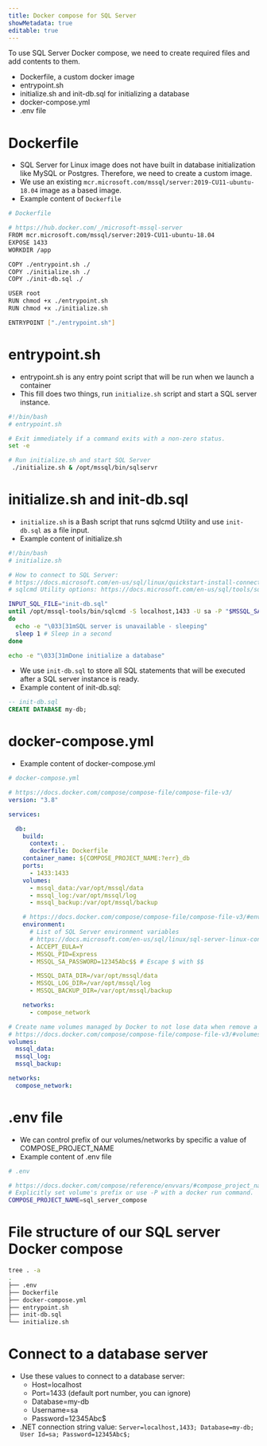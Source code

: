 ```yaml
---
title: Docker compose for SQL Server
showMetadata: true
editable: true
---
```


To use SQL Server Docker compose, we need to create required files and add contents to them.
- Dockerfile, a custom docker image
- entrypoint.sh
- initialize.sh and init-db.sql for initializing a database
- docker-compose.yml
- .env file

# Dockerfile
- SQL Server for Linux image does not have built in database initialization like MySQL or Postgres. Therefore, we need to create a custom image.
- We use an existing `mcr.microsoft.com/mssql/server:2019-CU11-ubuntu-18.04` image as a based image.
- Example content of `Dockerfile`
```sh
# Dockerfile

# https://hub.docker.com/_/microsoft-mssql-server
FROM mcr.microsoft.com/mssql/server:2019-CU11-ubuntu-18.04
EXPOSE 1433
WORKDIR /app

COPY ./entrypoint.sh ./
COPY ./initialize.sh ./
COPY ./init-db.sql ./

USER root
RUN chmod +x ./entrypoint.sh
RUN chmod +x ./initialize.sh

ENTRYPOINT ["./entrypoint.sh"]

```

# entrypoint.sh
- entrypoint.sh is any entry point script that will be run when we launch a container
- This fill does two things, run `initialize.sh` script and start a SQL server instance.
```sh
#!/bin/bash
# entrypoint.sh

# Exit immediately if a command exits with a non-zero status.
set -e

# Run initialize.sh and start SQL Server
 ./initialize.sh & /opt/mssql/bin/sqlservr
 ```

# initialize.sh and init-db.sql
- `initialize.sh` is a Bash script that runs sqlcmd Utility and use `init-db.sql` as a file input.
- Example content of initialize.sh
```sh
#!/bin/bash
# initialize.sh

# How to connect to SQL Server:
# https://docs.microsoft.com/en-us/sql/linux/quickstart-install-connect-docker?view=sql-server-ver15&pivots=cs1-bash#connect-to-sql-server
# sqlcmd Utility options: https://docs.microsoft.com/en-us/sql/tools/sqlcmd-utility?view=sql-server-ver15#syntax

INPUT_SQL_FILE="init-db.sql"
until /opt/mssql-tools/bin/sqlcmd -S localhost,1433 -U sa -P "$MSSQL_SA_PASSWORD" -i $INPUT_SQL_FILE > /dev/null 2>&1
do
  echo -e "\033[31mSQL server is unavailable - sleeping"
  sleep 1 # Sleep in a second
done

echo -e "\033[31mDone initialize a database"

```

- We use `init-db.sql` to store all SQL statements that will be executed after a SQL server instance is ready.
- Example content of init-db.sql:
```sql
-- init-db.sql
CREATE DATABASE my-db;

```

# docker-compose.yml
- Example content of docker-compose.yml
```yml
# docker-compose.yml

# https://docs.docker.com/compose/compose-file/compose-file-v3/
version: "3.8"

services:

  db:
    build:
      context: .
      dockerfile: Dockerfile
    container_name: ${COMPOSE_PROJECT_NAME:?err}_db
    ports:
      - 1433:1433
    volumes:
      - mssql_data:/var/opt/mssql/data
      - mssql_log:/var/opt/mssql/log
      - mssql_backup:/var/opt/mssql/backup

    # https://docs.docker.com/compose/compose-file/compose-file-v3/#environment
    environment:
      # List of SQL Server environment variables
      # https://docs.microsoft.com/en-us/sql/linux/sql-server-linux-configure-environment-variables?view=sql-server-ver15#environment-variables
      - ACCEPT_EULA=Y
      - MSSQL_PID=Express
      - MSSQL_SA_PASSWORD=12345Abc$$ # Escape $ with $$

      - MSSQL_DATA_DIR=/var/opt/mssql/data
      - MSSQL_LOG_DIR=/var/opt/mssql/log
      - MSSQL_BACKUP_DIR=/var/opt/mssql/backup

    networks:
      - compose_network

# Create name volumes managed by Docker to not lose data when remove a container
# https://docs.docker.com/compose/compose-file/compose-file-v3/#volumes
volumes:
  mssql_data:
  mssql_log:
  mssql_backup:

networks:
  compose_network:

```

# .env file
- We can control prefix of our volumes/networks by specific a value of COMPOSE_PROJECT_NAME
- Example content of .env file
```sh
# .env

# https://docs.docker.com/compose/reference/envvars/#compose_project_name
# Explicitly set volume's prefix or use -P with a docker run command.
COMPOSE_PROJECT_NAME=sql_server_compose

```

# File structure of our SQL server Docker compose
```sh
tree . -a
.
├── .env
├── Dockerfile
├── docker-compose.yml
├── entrypoint.sh
├── init-db.sql
└── initialize.sh
```

# Connect to a database server
- Use these values to connect to a database server:
  - Host=localhost
  - Port=1433 (default port number, you can ignore)
  - Database=my-db
  - Username=sa
  - Password=12345Abc$
- .NET connection string value: `Server=localhost,1433; Database=my-db; User Id=sa; Password=12345Abc$;`
